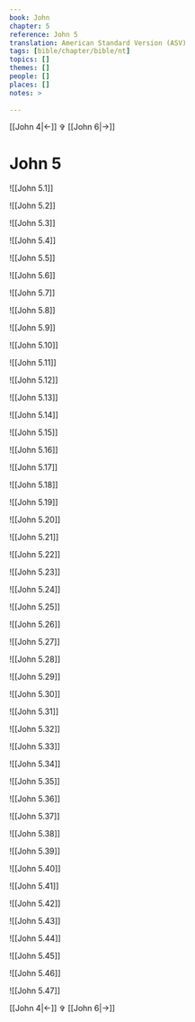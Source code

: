 ```yaml
---
book: John
chapter: 5
reference: John 5
translation: American Standard Version (ASV)
tags: [bible/chapter/bible/nt]
topics: []
themes: []
people: []
places: []
notes: >
  
---
```


[[John 4|<-]] ✞ [[John 6|->]]

# John 5

![[John 5.1]]

![[John 5.2]]

![[John 5.3]]

![[John 5.4]]

![[John 5.5]]

![[John 5.6]]

![[John 5.7]]

![[John 5.8]]

![[John 5.9]]

![[John 5.10]]

![[John 5.11]]

![[John 5.12]]

![[John 5.13]]

![[John 5.14]]

![[John 5.15]]

![[John 5.16]]

![[John 5.17]]

![[John 5.18]]

![[John 5.19]]

![[John 5.20]]

![[John 5.21]]

![[John 5.22]]

![[John 5.23]]

![[John 5.24]]

![[John 5.25]]

![[John 5.26]]

![[John 5.27]]

![[John 5.28]]

![[John 5.29]]

![[John 5.30]]

![[John 5.31]]

![[John 5.32]]

![[John 5.33]]

![[John 5.34]]

![[John 5.35]]

![[John 5.36]]

![[John 5.37]]

![[John 5.38]]

![[John 5.39]]

![[John 5.40]]

![[John 5.41]]

![[John 5.42]]

![[John 5.43]]

![[John 5.44]]

![[John 5.45]]

![[John 5.46]]

![[John 5.47]]

[[John 4|<-]] ✞ [[John 6|->]]
